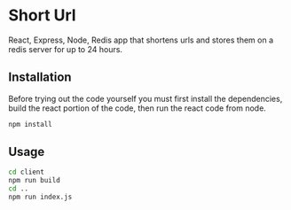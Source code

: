 # Short Url

React, Express, Node, Redis app that shortens urls and stores them on a redis server for up to 24 hours.

## Installation

Before trying out the code yourself you must first install the dependencies, build the react portion of the code, then run the react code from node.

```bash
npm install
```

## Usage

```bash
cd client
npm run build
cd ..
npm run index.js
```
